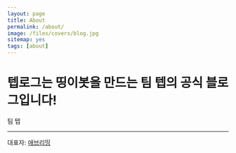 ```yaml
---
layout: page
title: About
permalink: /about/
image: /files/covers/blog.jpg
sitemap: yes
tags: [about]
---
```

# 텝로그는 띵이봇을 만드는 팀 텝의 공식 블로그입니다!
팀 텝<hr>
대표자: [애브리띵](https://teb.kro.kr/members/#every)
